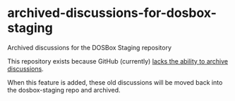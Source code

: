 # archived-discussions-for-dosbox-staging
Archived discussions for the DOSBox Staging repository

This repository exists because GitHub (currently) [lacks the ability to archive discussions](https://github.com/community/community/discussions/3244).

When this feature is added, these old discussions will be moved back into the dosbox-staging repo and archived.
